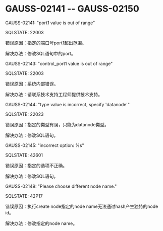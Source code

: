 # GAUSS-02141 -- GAUSS-02150<a name="ZH-CN_TOPIC_0302073188"></a>

GAUSS-02141: "port1 value is out of range"

SQLSTATE: 22003

错误原因：指定的端口号port1超出范围。

解决办法：修改SQL语句中的port。

GAUSS-02143: "control\_port1 value is out of range"

SQLSTATE: 22003

错误原因：系统内部错误。

解决办法：请联系技术支持工程师提供技术支持。

GAUSS-02144: "type value is incorrect, specify 'datanode'"

SQLSTATE: 22023

错误原因：指定的类型有误，只能为datanode类型。

解决办法：修改SQL语句。

GAUSS-02145: "incorrect option: %s"

SQLSTATE: 42601

错误原因：指定的选项不正确。

解决办法：修改SQL语句。

GAUSS-02149: "Please choose different node name."

SQLSTATE: 42P17

错误原因：执行create node指定的node name无法通过hash产生独特的node id。

解决办法：修改指定的node name。

